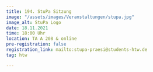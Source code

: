 ```yaml
---
title: 194. StuPa Sitzung
image: "/assets/images/Veranstaltungen/stupa.jpg"
image_alt: StuPa Logo
date: 18.11.2021
time: 18:00 Uhr
location: TA A 208 & online
pre-registration: false
registration_link: mailto:stupa-praesi@students-htw.de
tag: htw

---
```

